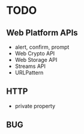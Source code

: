 # TODO

## Web Platform APIs

- alert, confirm, prompt
- Web Crypto API
- Web Storage API
- Streams API
- URLPattern

## HTTP

- private property

## BUG

